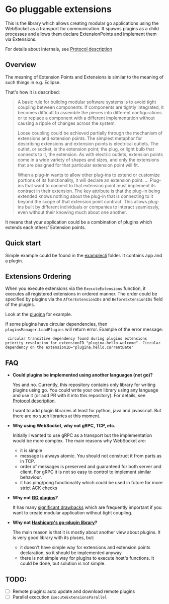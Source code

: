# Go pluggable extensions

This is the library which allows creating modular go applications using the WebSocket as a transport for communication.
It spawns plugins as a child processes and allows them declare ExtensionPoints and implement them via Extensions.

For details about internals, see [Protocol description](./protocol.md)

## Overview
The meaning of Extension Points and Extensions is similar to the meaning of such things in e.g. Eclipse.

That's how it is described:

> A basic rule for building modular software systems is to avoid tight coupling between components. If components are tightly integrated, it becomes difficult to assemble the pieces into different configurations or to replace a component with a different implementation without causing a ripple of changes across the system.
> 
> Loose coupling could be achieved partially through the mechanism of extensions and extension points. The simplest metaphor for describing extensions and extension points is electrical outlets. The outlet, or socket, is the extension point; the plug, or light bulb that connects to it, the extension. As with electric outlets, extension points come in a wide variety of shapes and sizes, and only the extensions that are designed for that particular extension point will fit.
> 
> When a plug-in wants to allow other plug-ins to extend or customize portions of its functionality, it will declare an extension point. ... Plug-ins that want to connect to that extension point must implement its contract in their extension. The key attribute is that the plug-in being extended knows nothing about the plug-in that is connecting to it beyond the scope of that extension point contract. This allows plug-ins built by different individuals or companies to interact seamlessly, even without their knowing much about one another.

It means that your application could be a combination of plugins which extends each others' Extension points.

## Quick start
Simple example could be found in the [examplecli](./examplecli) folder. It contains app and a plugin.

## Extensions Ordering
When you execute extensions via the `ExecuteExtensions` function, it executes all registered extensions in ordered manner.
The order could be specified by plugins via the `AfterExtensionIDs` and `BeforeExtensionIDs` field of the plugins.

Look at the [plugina](./examplecli/plugina/main.go) for example.

If some plugins have circular dependencies, then `pluginsManager.LoadPlugins` will return error.
Example of the error message:
```
 circular transitive dependency found during plugins extensions priority resolution for extensionID "plugina.hello.welcome". Circular dependency on the extensionID="plugina.hello.currentDate"
```

## FAQ
- **Could plugins be implemented using another languages (not go)?**
    
    Yes and no. Currently, this repository contains only library for writing plugins using go.
    You could write your own library using any language and use it (or add PR with it into this repository). For details, see [Protocol description](./protocol.md).
    
    I want to add plugin libraries at least for python, java and javascript. But there are no such libraries at this moment.


- **Why using WebSocket, why not gRPC, TCP, etc.**
    
    Initially I wanted to use gRPC as a transport but the implementation would be more complex.
    The main reasons why WebSocket are: 
    - it is simple
    - message is always atomic. You should not construct it from parts as in TCP.
    - order of messages is preserved and guaranteed for both server and client. For gRPC it is not so easy to control to implement similar behaviour.
    - it has ping/pong functionality which could be used in future for more strict ACK checks


- **Why not [GO plugins](https://pkg.go.dev/plugin)?**
    
    It has many [significant drawbacks](https://pkg.go.dev/plugin#hdr-Warnings) which are frequently important if you want to create modular application without tight coupling.


- **Why not [Hashicorp's go-plugin library](https://github.com/hashicorp/go-plugin)?**
    
    The main reason is that it is mostly about another view about plugins. It is very good library with its pluses, but:
    - it doesn't have simple way for extensions and extension points declaration, so it should be implemented anyway
    - there is not simple way for plugins to execute host's functions. It could be done, but solution is not simple.

## TODO:

- [ ] Remote plugins: auto update and download remote plugins
- [ ] Parallel execution `ExecuteExtensionsParallel`
